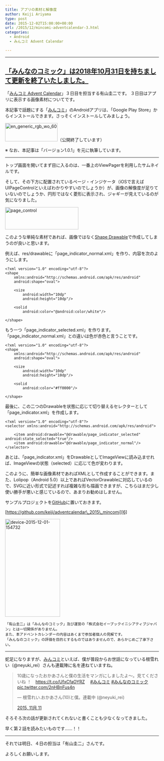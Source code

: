 ```yaml
---
title: アプリの素材と解像度
author: Keiji Ariyama
type: post
date: 2015-12-02T15:00:00+00:00
url: /2015/12/mincomi-adventcalendar-3.html
categories:
  - Android
  - みんコミ Advent Calendar

---
```


----
**[「みんなのコミック」は2018年10月31日を持ちまして更新を終了いたしました。](https://twitter.com/mincomi_jp/status/1057847395889737730)**
----

「[みんコミ Advent Calendar][1]」３日目を担当する有山圭二です。 ３日目はアプリに表示する画像素材についてです。

本記事で話題にする「[みんコミ][2]」のAndroidアプリは、「Google Play Store」からインストールできます。さっそくインストールしてみましょう。

[<img src="https://blog.keiji.dev/wp-content/uploads/2015/12/en_generic_rgb_wo_60.png" alt="en_generic_rgb_wo_60" width="172" height="60" class="aligncenter size-full wp-image-672" />][3]（公開終了しています）

※ なお、本記事は「バージョン1.0.1」を元に執筆しています。

<!--more-->

* * *

トップ画面を開いてまず目に入るのは、一番上のViewPagerを利用したサムネイルです。

そして、その下方に配置されているページ・インジケータ（iOSで言えばUIPageControlといえばわかりやすいのでしょうか）が、画像の解像度が足りていないのでしょうか、円形ではなく菱形に表示され、ジャギーが見えているのが気になりました。

[<img src="https://blog.keiji.dev/wp-content/uploads/2015/12/page_control.png" alt="page_control" width="240" height="73" class="aligncenter size-full wp-image-723" />][4]

このような単純な素材であれば、画像ではなく[Shape Drawable][5]で作成してしまうのが良いと思います。

例えば、res/drawableに「page\_indicator\_normal.xml」を作り、内容を次のようにします。

<pre><code class="xml">&lt;?xml version="1.0" encoding="utf-8"?&gt;
&lt;shape
    xmlns:android="http://schemas.android.com/apk/res/android"
    android:shape="oval"&gt;

    &lt;size
        android:width="10dp"
        android:height="10dp"/&gt;

    &lt;solid
        android:color="@android:color/white"/&gt;

&lt;/shape&gt;
</code></pre>

もう一つ「page\_indicator\_selected.xml」を作ります。「page\_indicator\_normal.xml」との違いは色が赤色と言うことです。

<pre><code class="xml">&lt;?xml version="1.0" encoding="utf-8"?&gt;
&lt;shape
    xmlns:android="http://schemas.android.com/apk/res/android"
    android:shape="oval"&gt;

    &lt;size
        android:width="10dp"
        android:height="10dp"/&gt;

    &lt;solid
        android:color="#ff0000"/&gt;

&lt;/shape&gt;
</code></pre>

最後に、この二つのDrawableを状態に応じて切り替えるセレクターとして「page_indicator.xml」を作成します。

<pre><code class="xml">&lt;?xml version="1.0" encoding="utf-8"?&gt;
&lt;selector xmlns:android="http://schemas.android.com/apk/res/android"&gt;

    &lt;item android:drawable="@drawable/page_indicator_selected" android:state_selected="true"/&gt;
    &lt;item android:drawable="@drawable/page_indicator_normal"/&gt;
&lt;/selector&gt;
</code></pre>

あとは、「page_indicator.xml」をDrawableとしてImageViewに読み込ませれば、ImageViewの状態（selected）に応じて色が変わります。

このように、簡単な画像素材であればXMLとして作成することができます。また、Lolipop（Android 5.0）以上であればVectorDrawableに対応しているので、SVGに近い形式で記述すれば複雑な形も描画できますが、こちらはまだ少し使い勝手が悪いと感じているので、あまりお勧めはしません。

サンプルプロジェクトを[GitHub][6]に置いておきます。

[https://github.com/keiji/adventcalendar\_2015\_mincomi][6]

[<img src="https://blog.keiji.dev/wp-content/uploads/2015/12/device-2015-12-01-154732.png" alt="device-2015-12-01-154732" width="180" height="320" class="aligncenter size-full wp-image-725" />][7]

    「有山圭二」は「みんなのコミック」及び運営の「株式会社イーブックイニシアティブジャパン」とは一切関係がありません。
    また、本アドベントカレンダーの内容はあくまで参加者個人の見解です。
    「みんなのコミック」の評価を目的とするものではありませんので、あらかじめご了承下さい。
    

* * *

蛇足になりますが、[みんコミ][2]といえば、僕が普段からお世話になっている根雪れい（@neyuki_rei）さんも連載陣に名を連ねていますね。

<blockquote class="twitter-tweet" lang="ja">
  <p lang="ja" dir="ltr">
    10歳になったおかあさんと僕の生活をマンガにしましたよ～。見てくださいね ！　<a href="https://t.co/UfxCfaOYRZ">https://t.co/UfxCfaOYRZ</a>　 <a href="https://twitter.com/hashtag/%E3%81%BF%E3%82%93%E3%82%B3%E3%83%9F?src=hash">#みんコミ</a> <a href="https://twitter.com/hashtag/%E3%81%BF%E3%82%93%E3%81%AA%E3%81%AE%E3%82%B3%E3%83%9F%E3%83%83%E3%82%AF?src=hash">#みんなのコミック</a> <a href="https://t.co/2nHBnFus4n">pic.twitter.com/2nHBnFus4n</a>
  </p>
  
  <p>
    — 根雪れい.おかあさん(10)と僕。連載中 (@neyuki_rei)
  </p>
  
  <p>
    <a href="https://twitter.com/neyuki_rei/status/664369017038110720">2015, 11月 11</a>
  </p>
</blockquote>

そろそろ次の話が更新されてくれないと書くことも少なくなってきました。
  
早く第２話を読みたいものです……！！

* * *

それでは明日、４日の担当は「有山圭二」さんです。
  
よろしくお願いします。

 [1]: http://qiita.com/advent-calendar/2015/mincomi
 [2]: https://www.mincomi.jp
 [3]: https://play.google.com/store/apps/details?id=jp.ebookjapan.mincomi&hl=ja
 [4]: https://blog.keiji.dev/wp-content/uploads/2015/12/page_control.png
 [5]: http://developer.android.com/intl/ja/guide/topics/resources/drawable-resource.html#Shape
 [6]: https://github.com/keiji/adventcalendar_2015_mincomi
 [7]: https://blog.keiji.dev/wp-content/uploads/2015/12/device-2015-12-01-154732.png